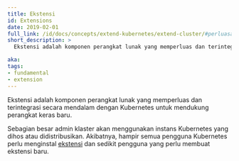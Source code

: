 ```yaml
---
title: Ekstensi
id: Extensions
date: 2019-02-01
full_link: /id/docs/concepts/extend-kubernetes/extend-cluster/#perluasan
short_description: >
  Ekstensi adalah komponen perangkat lunak yang memperluas dan terintegrasi secara mendalam dengan Kubernetes untuk mendukung perangkat keras baru.

aka:
tags:
- fundamental
- extension
---
```

Ekstensi adalah komponen perangkat lunak yang memperluas dan terintegrasi secara mendalam dengan Kubernetes untuk mendukung perangkat keras baru.

<!--more-->

Sebagian besar admin klaster akan menggunakan instans Kubernetes yang dihos atau didistribusikan. Akibatnya, hampir semua pengguna Kubernetes perlu menginstal [ekstensi](/id/docs/concepts/extend-kubernetes/extend-cluster/#perluasan) dan sedikit pengguna yang perlu membuat ekstensi baru.
